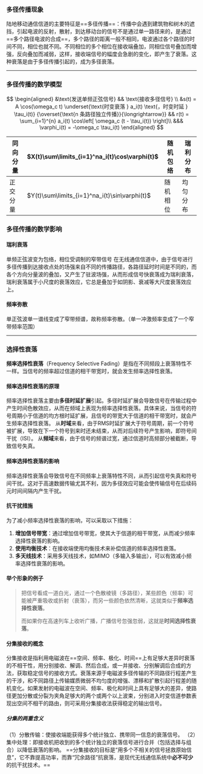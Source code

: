 ### 多径传播现象
   陆地移动通信信道的主要特征是==多径传播==：传播中会遇到建筑物和树木的遮挡，引起电波的反射，散射，到达移动台的信号不是通过单一路径来的，是通过==多个路径电波的合成==，多个路径的距离一般不相同，电波通过各个路径的时间不同，相位也就不同。不同相位的多个相位在接收端叠加，同相位信号叠加而增强，反向叠加而减弱，这样，接收端信号的幅度会急剧的变化，即产生了衰落。这种衰落是由于多径传播引起的，成为多径衰落。  
   
------ 
### 多径传播的数学模型   
$$
\begin{aligned}
&\text{发送单频正弦信号} && \text{接收多径信号} \\
&s(t) = A \cos(\omega_c t)
\underset{\text{时变衰落 } a_i(t) \text{，时变时延 } \tau_i(t)}
{\overset{\text{n 条路径独立传播}}{\longrightarrow}} 
&& r(t) = \sum_{i=1}^{n} a_i(t) \cos\left[ \omega_c (t - \tau_i(t)) \right]\\
&&& \varphi_i(t) = -\omega_c \tau_i(t)
\end{aligned}
$$


| 同向分量 | $X(t)\sum\limits_{i=1}^na_i(t)\cos\varphi(t)$ | 随机包络 | 瑞利分布 |
| ---- | --------------------------------------------- | ---- | ---- |
| 正交分量 | $Y(t)\sum\limits_{i=1}^na_i(t)\sin\varphi(t)$ | 随机相位 | 均匀分布 |
### 多径传播的数学影响   
#### 瑞利衰落   
单频正弦波变为包络，相位受调制的窄带信号
在无线通信信道中，由于信号进行多径传播到达接收点处的场强来自不同的传播路径，各路径延时时间是不同的，而各个方向分量波的叠加，又产生了驻波场强，从而形成信号快衰落成为瑞利衰落，瑞利衰落属于小尺度的衰落效应，它总是叠加于如阴影、衰减等大尺度衰落效应上。
#### 频率弥散   
单正弦波单一谱线变成了窄带频谱，故称频率弥散。（单一冲激频率变成了一个窄带频率范围） 

--- 
### 选择性衰落
**频率选择性衰落**（Frequency Selective Fading）是指在不同频段上衰落特性不一样。当信号的频率超过信道的相干带宽时，就会发生频率选择性衰落。

#### 频率选择性衰落的原理
频率选择性衰落主要由**多径时延扩展**引起。多径时延扩展会导致信号在传输过程中产生时间色散效应，从而在频域上表现为频率选择性衰落。具体来说，当信号的符号周期小于信道的均方根时延扩展，且信号的带宽大于信道的相干带宽时，就会产生频率选择性衰落。
从**时域**来看，由于RMS时延扩展大于符号周期，前一个符号被扩展，导致在下一个符号到来时还未结束，从而对后续符号产生影响，即符号间干扰（ISI）。
从**频域**来看，由于信号的频谱过宽，通过信道时高频部分被截断，导致信号失真。
#### 频率选择性衰落的影响
频率选择性衰落会导致信号在不同频率上衰落特性不同，从而引起信号失真和符号间干扰。这对于高速数据传输尤其不利，因为多径效应可能会使传输信号在后续码元时间间隔内产生干扰。
#### 抗干扰措施
为了减小频率选择性衰落的影响，可以采取以下措施：
1. **增加信号带宽**：通过增加信号带宽，使其大于信道的相干带宽，从而减少频率选择性衰落的影响。
2. **使用均衡技术**：在接收端使用均衡技术来补偿信道的频率选择性衰落。
3. **多天线技术**：采用多天线技术，如MIMO（多输入多输出），可以有效减小频率选择性衰落的影响。
#### 举个形象的例子

> 把信号看成一道白光，通过一个色散棱镜（多路径），某些颜色（频率）可能被严重吸收或折射（衰落），而另一些颜色依然清晰，这就类似于**频率选择性衰落**。
> 
> 而如果你在高速列车上收听广播，广播信号忽强忽弱，这就是**时间选择性衰落**。
#### 分集接收的概念   

分集接收是指利用电磁波在==空间、频率、极化、时间==上有足够大差异时衰落的不相干性，用分别接收、解调、然后合成，或一并接收、分别解调后合成的方法，获取稳定信号的接收方式。衰落来源于电磁波多径传输的不同路径行程差产生的干涉，和不同路径上传输媒质微弱不均匀度的增强、漂移和扩散引起行程差的随机变化。如果发射的电磁波在空间、频率、极化和时间上具有足够大的差异，使路径更加分散或分裂为夹角足够大的两个或两个以上波束，分别进入时变信道参数表现出空间不相干的路由，则可采用分集接收法获得稳定的输出信号。

##### 分集的两重含义
（1）分散传输：使接收端能获得多个统计独立、携带同一信息的衰落信号。
（2）集中处理：即接收机把收到的多个统计独立的衰落信号进行合并（包括选择与组合）以降低衰落的影响。
==分集接收的目标是“用多个不相关的信号拯救原始信息”，它不靠提高功率，而靠“冗余路径”抗衰落，是现代无线通信系统中**必不可少**的抗干扰技术。==